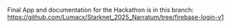 Final App and documentation for the Hackathon is in this branch: https://github.com/Lumacx/Starknet_2025_Narratum/tree/firebase-login-v1

